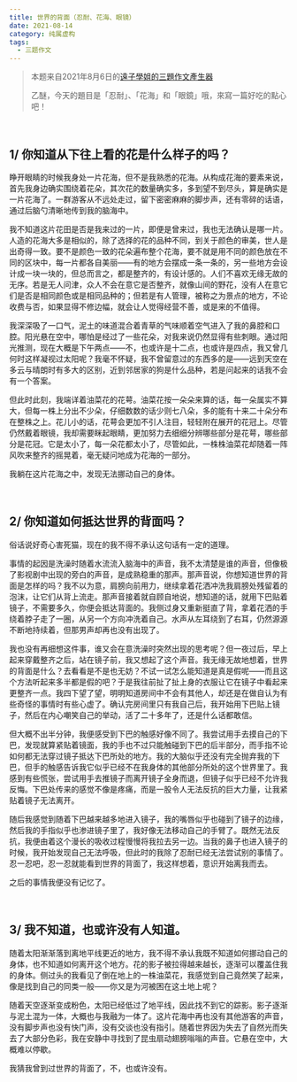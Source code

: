 ```yaml
---
title: 世界的背面（忍耐、花海、眼镜）
date: 2021-08-14
category: 纯属虚构
tags:
  - 三题作文
---
```


> 本题来自2021年8月6日的[遠子學姐的三題作文產生器](https://cn.shindanmaker.com/250356)
>
> 乙醚，今天的題目是「忍耐」、「花海」和「眼鏡」哦，來寫一篇好吃的點心吧！

<br />

## 1/ 你知道从下往上看的花是什么样子的吗？

睁开眼睛的时候我身处一片花海，但不是我熟悉的花海。从构成花海的要素来说，首先我身边确实围绕着花朵，其次花的数量确实多，多到望不到尽头，算是确实是一片花海了。一群游客从不远处走过，留下密密麻麻的脚步声，还有零碎的话语，通过后脑勺清晰地传到我的脑海中。

我不知道这片花田是否是我来过的一片，即便是曾来过，我也无法确认是哪一片。人造的花海大多是相似的，除了选择的花的品种不同，到关于颜色的审美，世人是出奇得一致。要不是颜色一致的花朵遍布整个花海，要不就是用不同的颜色放在不同的区块中，每一片都各自美丽——有的地方会摆成一条一条的，另一些地方会设计成一块一块的，但总而言之，都是整齐的，有设计感的。人们不喜欢无缘无故的无序。若是无人问津，众人不会在意它是否整齐，就像山间的野花，没有人在意它们是否是相同颜色或是相同品种的；但若是有人管理，被称之为景点的地方，不论收费与否，如果显得不修边幅，就会让人觉得经营不善，或是来的不值得。

<!--more-->

我深深吸了一口气，泥土的味道混合着青草的气味顺着空气进入了我的鼻腔和口腔。阳光悬在空中，哪怕是经过了一些花朵，对我来说仍然显得有些刺眼。通过阳光推测，现在大概是下午两点——不，也或许是十二点，也或许是四点，我又曾几何时这样凝视过太阳呢？我毫不怀疑，我不曾留意过的东西多的是——远到天空在多云与晴朗时有多大的区别，近到邻居家的狗是什么品种，若是问起来的话我不会有一个答案。

但此时此刻，我端详着油菜花的花萼。油菜花按一朵朵来算的话，每一朵属实不算大，但每一株上分出不少朵，仔细数数的话少则七八朵，多的能有十来二十朵分布在整株之上。花儿小的话，花萼会更加不引人注目，轻轻附在展开的花冠上。尽管仍然戴着眼镜，我却需要眯起眼睛，更加努力去细细分辨哪些部分是花萼，哪些部分是花冠。它是太小了，每一朵花都太小了，尽管如此，一株株油菜花却随着一阵风吹来整齐的摇晃着，毫无疑问地成为花海的一部分。

我躺在这片花海之中，发现无法挪动自己的身体。

<br />

## 2/ 你知道如何抵达世界的背面吗？

俗话说好奇心害死猫，现在的我不得不承认这句话有一定的道理。

事情的起因是洗澡时随着水流流入脑海中的声音，我不太清楚是谁的声音，但像极了影视剧中出现的旁白的声音，是成熟稳重的那声。那声音说，你想知道世界的背面是怎样的吗？我不以为意，肩膀向前用力，继续拿着花洒冲洗我肩膀处残留着的泡沫，让它们从背上流走。那声音接着就自顾自地说，想知道的话，就用下巴贴着镜子，不需要多久，你便会抵达背面的。我侧过身又重新挺直了背，拿着花洒的手绕着脖子走了一圈，从另一个方向冲洗着自己。水声从左耳绕到了右耳，仍然源源不断地持续着，但那男声却再也没有出现了。

我也没有再细想这件事，谁又会在意洗澡时突然出现的思考呢？但一夜过后，早上起来穿戴整齐之后，站在镜子前，我又想起了这个声音。我无缘无故地想着，世界的背面是什么？去看看是不是也无妨？不试一试怎么能知道是真是假呢——而且这个方法听起来多半都是假的吧？于是我往前扯了扯上身的衣服让它在镜子中看起来更整齐一点。我四下望了望，明明知道房间中不会有其他人，却还是在做自认为有些奇怪的事情时有些心虚了。确认完房间里只有我自己后，我开始用下巴贴上镜子，然后在内心嘲笑自己的举动，活了二十多年了，还是什么话都敢信。

但大概不出半分钟，我便感受到下巴的触感好像不同了。我尝试用手去摸自己的下巴，发现就算紧贴着镜面，我的手也不过只能触碰到下巴的后半部分，而手指不论如何都无法穿过镜子抵达下巴所处的地方。我的大脑似乎还没有完全抛弃我的下巴，但手的触感告诉我它似乎已经不在我身体的其他部分所处的这个世界里了。我感到有些慌张，尝试用手去推镜子而离开镜子全身而退，但镜子似乎已经不允许我反悔。下巴处传来的感觉不像是疼痛，而是一股令人无法反抗的巨大力量，让我紧贴着镜子无法离开。

随后我感觉到随着下巴越来越多地进入镜子，我的嘴唇似乎也碰到了镜子的边缘，然后我的手指似乎也渗进镜子里了，我好像无法移动自己的手臂了。既然无法反抗，我便由着这个漫长的吸收过程慢慢将我拉去另一边。当我的鼻子也进入镜子的时候，我开始发现自己无法呼吸，但此时的我除了忍耐已经无法尝试别的事情了。忍一忍吧，忍一忍就能看到世界的背面了，我这样想着，意识开始离我而去。

之后的事情我便没有记忆了。

<br />

## 3/ 我不知道，也或许没有人知道。

随着太阳渐渐落到离地平线更近的地方，我不得不承认我既不知道如何挪动自己的身体，也不知道如何离开这个地方。花的影子被拉得越来越长，逐渐可以覆盖住我的身体。侧过头的我看见了倒在地上的一株油菜花，我感觉到自己竟然笑了起来，像是找到自己的同类一般——你又是为河被困在这土地上呢？

随着天空逐渐变成粉色，太阳已经低过了地平线，因此找不到它的踪影。影子逐渐与泥土混为一体，大概也与我融为一体了。这片花海中再也没有其他游客的声音，没有脚步声也没有快门声，没有交谈也没有指引。随着世界因为失去了自然光而失去了大部分色彩，我在安静中寻找到了昆虫扇动翅膀嗡嗡的声音。它悬在空中，大概难以停歇。

我猜我曾到过世界的背面了，不，也或许没有。

